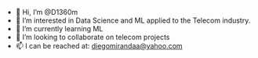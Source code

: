 - 👋 Hi, I’m @D1360m
- 👀 I’m interested in Data Science and ML applied to the Telecom industry.
- 🌱 I’m currently learning ML 
- 💞️ I’m looking to collaborate on telecom projects
- 📫 I can be reached at: diegomirandaa@yahoo.com

<!---
D1360m/D1360m is a ✨ special ✨ repository because its `README.md` (this file) appears on your GitHub profile.
You can click the Preview link to take a look at your changes.
--->
